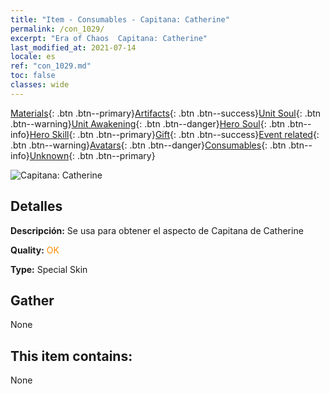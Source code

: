 ```yaml
---
title: "Item - Consumables - Capitana: Catherine"
permalink: /con_1029/
excerpt: "Era of Chaos  Capitana: Catherine"
last_modified_at: 2021-07-14
locale: es
ref: "con_1029.md"
toc: false
classes: wide
---
```

 [Materials](/ItemsES/){: .btn .btn--primary}[Artifacts](/ItemsES/Artifacts/){: .btn .btn--success}[Unit Soul](/ItemsES/UnitSoul/){: .btn .btn--warning}[Unit Awakening](/ItemsES/UnitAwakening/){: .btn .btn--danger}[Hero Soul](/ItemsES/HeroSoul/){: .btn .btn--info}[Hero Skill](/ItemsES/HeroSkill/){: .btn .btn--primary}[Gift](/ItemsES/Gift/){: .btn .btn--success}[Event related](/ItemsES/Events/){: .btn .btn--warning}[Avatars](/ItemsES/Avatars/){: .btn .btn--danger}[Consumables](/ItemsES/Consumables/){: .btn .btn--info}[Unknown](/ItemsES/Unknown/){: .btn .btn--primary}

 ![Capitana: Catherine](/images/h/h_Catherine6.jpg)

## Detalles
 **Descripción:** Se usa para obtener el aspecto de Capitana de Catherine

 **Quality:** <span style="color: #FF8C00">OK</span>

 **Type:** Special Skin

## Gather

  None

## This item contains:

  None

